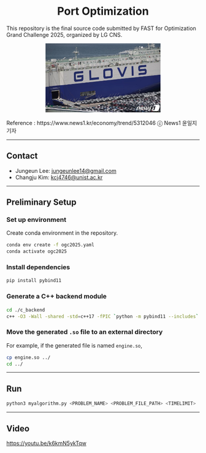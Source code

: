 <p align="center">
<h1 align="center">Port Optimization</h1>
</p>

This repository is the final source code submitted by FAST for Optimization Grand Challenge 2025, organized by LG CNS.

<p align="center">
<img src="./image/image.png" width="300" height="180">
</p>
Reference : https://www.news1.kr/economy/trend/5312046 ⓒ News1 윤일지 기자

---

## Contact

- Jungeun Lee: jungeunlee14@gmail.com
- Changju Kim: kcj4746@unist.ac.kr

---

## Preliminary Setup

### Set up environment
Create conda environment in the repository.
```bash
conda env create -f ogc2025.yaml
conda activate ogc2025
```

### Install dependencies
```bash
pip install pybind11
```

### Generate a C++ backend module
```bash
cd ./c_backend
c++ -O3 -Wall -shared -std=c++17 -fPIC `python -m pybind11 --includes` engine.cpp -o engine`python3-config --extension-suffix`
```

### Move the generated ``.so`` file to an external directory
For example, if the generated file is named ``engine.so``,
```bash
cp engine.so ../
cd ../
```

---

## Run
```bash
python3 myalgorithm.py <PROBLEM_NAME> <PROBLEM_FILE_PATH> <TIMELIMIT>
```

---

## Video
https://youtu.be/k6kmN5ykTqw

